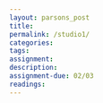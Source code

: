 ```yaml
---  
layout: parsons_post  
title: 
permalink: /studio1/  
categories:   
tags:  
assignment: 
description: 
assignment-due: 02/03
readings: 
---  
```


